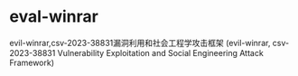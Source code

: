# eval-winrar
evil-winrar,csv-2023-38831漏洞利用和社会工程学攻击框架 (evil-winrar, csv-2023-38831 Vulnerability Exploitation and Social Engineering Attack Framework)
